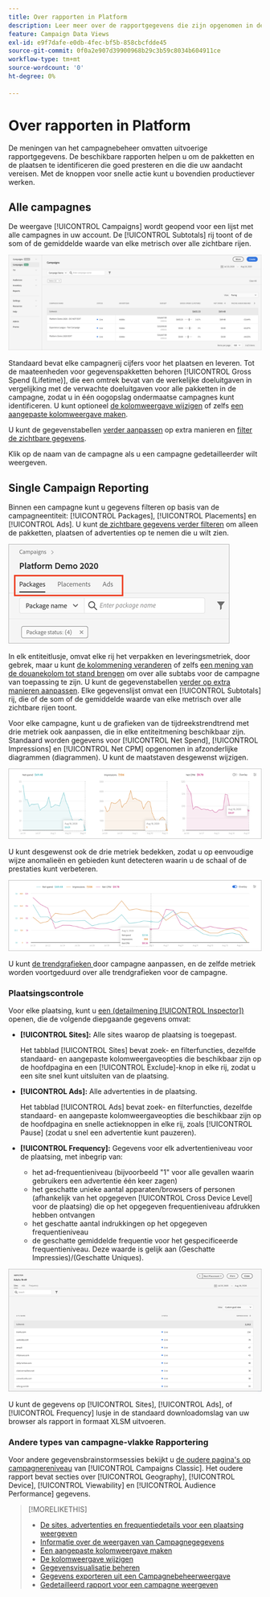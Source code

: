 ```yaml
---
title: Over rapporten in Platform
description: Leer meer over de rapportgegevens die zijn opgenomen in de weergaven voor campagnebeheer.
feature: Campaign Data Views
exl-id: e9f7dafe-e0db-4fec-bf5b-858cbcfdde45
source-git-commit: 0f0a2e907d39900968b29c3b59c8034b604911ce
workflow-type: tm+mt
source-wordcount: '0'
ht-degree: 0%

---
```


# Over rapporten in Platform

<!-- rename "About Performance Reports in Campaign Management Views?" -->
De meningen van het campagnebeheer omvatten uitvoerige rapportgegevens. De beschikbare rapporten helpen u om de pakketten en de plaatsen te identificeren die goed presteren en die die uw aandacht vereisen. Met de knoppen voor snelle actie kunt u bovendien productiever werken.

## Alle campagnes

De weergave [!UICONTROL Campaigns] wordt geopend voor een lijst met alle campagnes in uw account. De [!UICONTROL Subtotals] rij toont of de som of de gemiddelde waarde van elke metrisch over alle zichtbare rijen.

![Lijst met campagnes](/help/dsp/assets/campaigns-list.png)

Standaard bevat elke campagnerij cijfers voor het plaatsen en leveren. Tot de maateenheden voor gegevenspakketten behoren [!UICONTROL Gross Spend (Lifetime)], die een omtrek bevat van de werkelijke doeluitgaven in vergelijking met de verwachte doeluitgaven voor alle pakketten in de campagne, zodat u in één oogopslag ondermaatse campagnes kunt identificeren. U kunt optioneel [de kolomweergave wijzigen](column-view-change.md) of zelfs [een aangepaste kolomweergave maken](column-view-create.md).

U kunt de gegevenstabellen [verder aanpassen](campaign-data-views-about.md) op extra manieren en [filter de zichtbare gegevens](campaign-data-filter.md).

Klik op de naam van de campagne als u een campagne gedetailleerder wilt weergeven.

## Single Campaign Reporting

Binnen een campagne kunt u gegevens filteren op basis van de campagneentiteit: [!UICONTROL Packages], [!UICONTROL Placements] en [!UICONTROL Ads]. U kunt [de zichtbare gegevens verder filteren](campaign-data-filter.md) om alleen de pakketten, plaatsen of advertenties op te nemen die u wilt zien.

![Tabbladen voor campagneentiteiten](/help/dsp/assets/campaign-subtabs.png)

In elk entiteitlusje, omvat elke rij het verpakken en leveringsmetriek, door gebrek, maar u kunt [de kolommening veranderen](column-view-change.md) of zelfs [een mening van de douanekolom tot stand brengen](column-view-create.md) om over alle subtabs voor de campagne van toepassing te zijn. U kunt de gegevenstabellen [verder op extra manieren aanpassen](campaign-data-views-about.md). Elke gegevenslijst omvat een [!UICONTROL Subtotals] rij, die of de som of de gemiddelde waarde van elke metrisch over alle zichtbare rijen toont.

Voor elke campagne, kunt u de grafieken van de tijdreekstrendtrend met drie metriek ook aanpassen, die in elke entiteitmening beschikbaar zijn. Standaard worden gegevens voor [!UICONTROL Net Spend], [!UICONTROL Impressions] en [!UICONTROL Net CPM] opgenomen in afzonderlijke diagrammen (diagrammen). U kunt de maatstaven desgewenst wijzigen.

![afzonderlijke trendgrafieken voor drie metriek](/help/dsp/assets/trend-chart-separate.png)

U kunt desgewenst ook de drie metriek bedekken, zodat u op eenvoudige wijze anomalieën en gebieden kunt detecteren waarin u de schaal of de prestaties kunt verbeteren.

![trenddiagram met overlay](/help/dsp/assets/trend-chart.png)

U kunt [de trendgrafieken ](campaign-data-visualization-manage.md) door campagne aanpassen, en de zelfde metriek worden voortgeduurd over alle trendgrafieken voor de campagne.

### Plaatsingscontrole

Voor elke plaatsing, kunt u [een (detailmening [!UICONTROL Inspector])](placement-details-view.md) openen, die de volgende diepgaande gegevens omvat:

* **[!UICONTROL Sites]:** Alle sites waarop de plaatsing is toegepast.

   Het tabblad [!UICONTROL Sites] bevat zoek- en filterfuncties, dezelfde standaard- en aangepaste kolomweergaveopties die beschikbaar zijn op de hoofdpagina en een [!UICONTROL Exclude]-knop in elke rij, zodat u een site snel kunt uitsluiten van de plaatsing.

* **[!UICONTROL Ads]:** Alle advertenties in de plaatsing.

   Het tabblad [!UICONTROL Ads] bevat zoek- en filterfuncties, dezelfde standaard- en aangepaste kolomweergaveopties die beschikbaar zijn op de hoofdpagina en snelle actieknoppen in elke rij, zoals [!UICONTROL Pause] (zodat u snel een advertentie kunt pauzeren).

* **[!UICONTROL Frequency]:** Gegevens voor elk advertentieniveau voor de plaatsing, met inbegrip van:
   * het ad-frequentieniveau (bijvoorbeeld &quot;1&quot; voor alle gevallen waarin gebruikers een advertentie één keer zagen)
   * het geschatte unieke aantal apparaten/browsers of personen (afhankelijk van het opgegeven [!UICONTROL Cross Device Level] voor de plaatsing) die op het opgegeven frequentieniveau afdrukken hebben ontvangen
   * het geschatte aantal indrukkingen op het opgegeven frequentieniveau
   * de geschatte gemiddelde frequentie voor het gespecificeerde frequentieniveau. Deze waarde is gelijk aan (Geschatte Impressies)/(Geschatte Uniques).

![Plaatsingscontrole](/help/dsp/assets/placement-inspector-sites.png)

U kunt de gegevens op [!UICONTROL Sites], [!UICONTROL Ads], of [!UICONTROL Frequency] lusje in de standaard downloadomslag van uw browser als rapport in formaat XLSM uitvoeren.

### Andere types van campagne-vlakke Rapportering

Voor andere gegevensbrainstormsessies bekijkt u [de oudere pagina&#39;s op campagnereniveau](/help/dsp/campaign-management/campaigns/campaign-view-report.md) van [!UICONTROL Campaigns Classic]. Het oudere rapport bevat secties over [!UICONTROL Geography], [!UICONTROL Device], [!UICONTROL Viewability] en [!UICONTROL Audience Performance] gegevens.

>[!MORELIKETHIS]
>
>* [De sites, advertenties en frequentiedetails voor een plaatsing weergeven](placement-details-view.md)
>* [Informatie over de weergaven van Campagnegegevens](campaign-data-views-about.md)
>* [Een aangepaste kolomweergave maken](column-view-create.md)
>* [De kolomweergave wijzigen](column-view-change.md)
>* [Gegevensvisualisatie beheren](campaign-data-visualization-manage.md)
>* [Gegevens exporteren uit een Campagnebeheerweergave](campaign-export-data.md)
>* [Gedetailleerd rapport voor een campagne weergeven](/help/dsp/campaign-management/campaigns/campaign-view-report.md)

